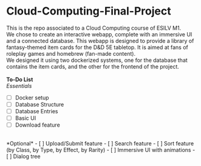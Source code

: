 # Cloud-Computing-Final-Project
This is the repo associated to a Cloud Computing course of ESILV M1. 
<br>
We chose to create an interactive webapp, complete with an immersive UI and a connected database. This webapp is designed to provide a library of fantasy-themed item cards for the D&D 5E tabletop. It is aimed at fans of roleplay games and homebrew (fan-made content). 
<br>
We designed it using two dockerized systems, one for the database that contains the item cards, and the other for the frontend of the project.
<br><br>
**To-Do List**
<br>
*Essentials*
- [ ] Docker setup
- [ ] Database Structure
- [ ] Database Entries
- [ ] Basic UI
- [ ] Download feature
<br>
*Optional*
- [ ] Upload/Submit feature
- [ ] Search feature
- [ ] Sort feature (by Class, by Type, by Effect, by Rarity)
- [ ] Immersive UI with animations
- [ ] Dialog tree
